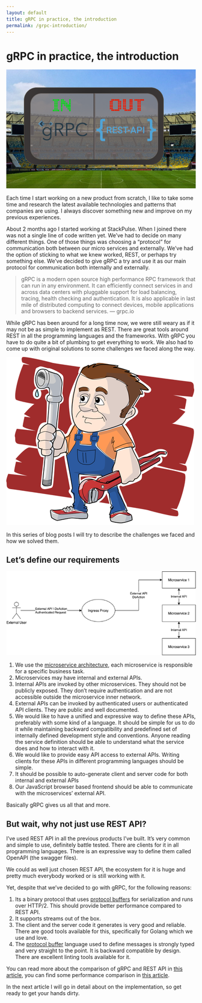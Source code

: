 ```yaml
---
layout: default
title: gRPC in practice, the introduction
permalink: /grpc-introduction/
---
```

# gRPC in practice, the introduction

![gRPC in / REST out](/images/intro_banner.png "gRPC in / REST out")

Each time I start working on a new product from scratch, I like to take some time and research the latest available technologies and patterns that companies are using. I always discover something new and improve on my previous experiences.

About 2 months ago I started working at StackPulse. When I joined there was not a single line of code written yet. We’ve had to decide on many different things. One of those things was choosing a “protocol” for communication both between our micro services and externally. We’ve had the option of sticking to what we knew worked, REST, or perhaps try something else. We’ve decided to give gRPC a try and use it as our main protocol for communication both internally and externally.

> gRPC is a modern open source high performance RPC framework that can run in any environment. It can efficiently connect services in and across data centers with pluggable support for load balancing, tracing, health checking and authentication. It is also applicable in last mile of distributed computing to connect devices, mobile applications and browsers to backend services. — grpc.io

While gRPC has been around for a long time now, we were still weary as if it may not be as simple to implement as REST. There are great tools around REST in all the programming languages and the frameworks. With gRPC you have to do quite a bit of plumbing to get everything to work. We also had to come up with original solutions to some challenges we faced along the way.

![Not the plumber you need to get gRPC to work in your project](/images/intro_plumber.png "Not the plumber you need to get gRPC to work in your project")

In this series of blog posts I will try to describe the challenges we faced and how we solved them.

## Let’s define our requirements

![Our architecture](/images/intro_diagrom.png "Our architecture")

1. We use the [microservice architecture](https://microservices.io/), each microservice is responsible for a specific business task.
2. Microservices may have internal and external APIs.
3. Internal APIs are invoked by other microservices. They should not be publicly exposed. They don’t require authentication and are not accessible outside the microservice inner network.
4. External APIs can be invoked by authenticated users or authenticated API clients. They are public and well documented.
5. We would like to have a unified and expressive way to define these APIs, preferably with some kind of a language. It should be simple for us to do it while maintaining backward compatibility and predefined set of internally defined development style and conventions. Anyone reading the service definition should be able to understand what the service does and how to interact with it.
6. We would like to provide easy API access to external APIs. Writing clients for these APIs in different programming languages should be simple.
7. It should be possible to auto-generate client and server code for both internal and external APIs
8. Our JavaScript browser based frontend should be able to communicate with the microservices’ external API.

Basically gRPC gives us all that and more.

## But wait, why not just use REST API?

I’ve used REST API in all the previous products I’ve built. It’s very common and simple to use, definitely battle tested. There are clients for it in all programming languages. There is an expressive way to define them called OpenAPI (the swagger files).

We could as well just chosen REST API, the ecosystem for it is huge and pretty much everybody worked or is still working with it.

Yet, despite that we’ve decided to go with gRPC, for the following reasons:

1. Its a binary protocol that uses [protocol buffers](https://developers.google.com/protocol-buffers) for serialization and runs over HTTP/2. This should provide better performance compared to REST API.
2. It supports streams out of the box.
3. The client and the server code it generates is very good and reliable. There are good tools available for this, specifically for Golang which we use and love.
4. The [protocol buffer](https://developers.google.com/protocol-buffers) language used to define messages is strongly typed and very straight to the point. It is backward compatible by design. There are excellent linting tools available for it.

You can read more about the comparison of gRPC and REST API in [this article](https://code.tutsplus.com/tutorials/rest-vs-grpc-battle-of-the-apis--cms-30711), you can find some performance comparison in [this article](https://medium.com/@EmperorRXF/evaluating-performance-of-rest-vs-grpc-1b8bdf0b22da).

In the next article I will go in detail about on the implementation, so get ready to get your hands dirty.